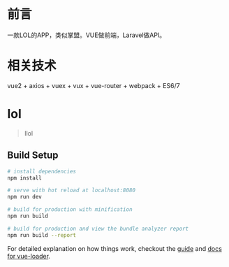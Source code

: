 # 前言
一款LOL的APP，类似掌盟。VUE做前端，Laravel做API。

# 相关技术
vue2 + axios + vuex + vux + vue-router + webpack + ES6/7

# lol

> llol

## Build Setup

``` bash
# install dependencies
npm install

# serve with hot reload at localhost:8080
npm run dev

# build for production with minification
npm run build

# build for production and view the bundle analyzer report
npm run build --report
```

For detailed explanation on how things work, checkout the [guide](http://vuejs-templates.github.io/webpack/) and [docs for vue-loader](http://vuejs.github.io/vue-loader).
